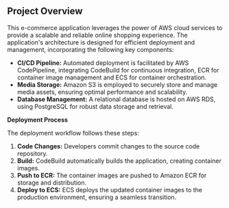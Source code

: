 ## Project Overview

This e-commerce application leverages the power of AWS cloud services to provide a scalable and reliable online shopping experience. The application's architecture is designed for efficient deployment and management, incorporating the following key components:

* **CI/CD Pipeline:** Automated deployment is facilitated by AWS CodePipeline, integrating CodeBuild for continuous integration, ECR for container image management and ECS for container orchestration.
* **Media Storage:** Amazon S3 is employed to securely store and manage media assets, ensuring optimal performance and scalability.
* **Database Management:** A relational database is hosted on AWS RDS, using PostgreSQL for robust data storage and retrieval.

**Deployment Process**

The deployment workflow follows these steps:
1. **Code Changes:** Developers commit changes to the source code repository.
2. **Build:** CodeBuild automatically builds the application, creating container images.
3. **Push to ECR:** The container images are pushed to Amazon ECR for storage and distribution.
4. **Deploy to ECS:** ECS deploys the updated container images to the production environment, ensuring a seamless transition.
